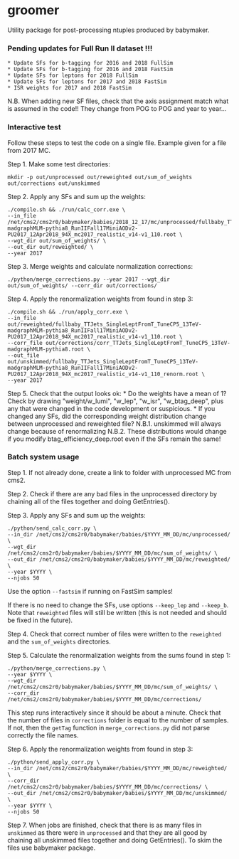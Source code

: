 # groomer

Utility package for post-processing ntuples produced by babymaker.

### Pending updates for Full Run II dataset !!!

    * Update SFs for b-tagging for 2016 and 2018 FullSim
    * Update SFs for b-tagging for 2016 and 2018 FastSim
    * Update SFs for leptons for 2018 FullSim 
    * Update SFs for leptons for 2017 and 2018 FastSim
    * ISR weights for 2017 and 2018 FastSim

N.B. When adding new SF files, check that the axis assignment match what is assumed in the code!! They change from POG to POG and year to year...

### Interactive test

Follow these steps to test the code on a single file. Example given for a file from 2017 MC.

Step 1. Make some test directories:

    mkdir -p out/unprocessed out/reweighted out/sum_of_weights out/corrections out/unskimmed

Step 2. Apply any SFs and sum up the weights:

    ./compile.sh && ./run/calc_corr.exe \
    --in_file /net/cms2/cms2r0/babymaker/babies/2018_12_17/mc/unprocessed/fullbaby_TTJets_SingleLeptFromT_TuneCP5_13TeV-madgraphMLM-pythia8_RunIIFall17MiniAODv2-PU2017_12Apr2018_94X_mc2017_realistic_v14-v1_110.root \
    --wgt_dir out/sum_of_weights/ \
    --out_dir out/reweighted/ \
    --year 2017

Step 3. Merge weights and calculate normalization corrections:

    ./python/merge_corrections.py --year 2017 --wgt_dir out/sum_of_weights/ --corr_dir out/corrections/

Step 4. Apply the renormalization weights from found in step 3:

    ./compile.sh && ./run/apply_corr.exe \
    --in_file out/reweighted/fullbaby_TTJets_SingleLeptFromT_TuneCP5_13TeV-madgraphMLM-pythia8_RunIIFall17MiniAODv2-PU2017_12Apr2018_94X_mc2017_realistic_v14-v1_110.root \
    --corr_file out/corrections/corr_TTJets_SingleLeptFromT_TuneCP5_13TeV-madgraphMLM-pythia8.root \
    --out_file out/unskimmed/fullbaby_TTJets_SingleLeptFromT_TuneCP5_13TeV-madgraphMLM-pythia8_RunIIFall17MiniAODv2-PU2017_12Apr2018_94X_mc2017_realistic_v14-v1_110_renorm.root \
    --year 2017

Step 5. Check that the output looks ok:
    * Do the weights have a mean of 1? Check by drawing "weight/w_lumi", "w_lep", "w_isr", "w_btag_deep", plus any that were changed in the code development or suspicious.
    * If you changed any SFs, did the corresponding weight distribution change between unprocessed and reweighted file?
        N.B.1. unskimmed will always change because of renormalizing 
        N.B.2. These distributions would change if you modify btag_efficiency_deep.root even if the SFs remain the same!

### Batch system usage

Step 1. If not already done, create a link to folder with unprocessed MC from cms2.

Step 2. Check if there are any bad files in the unprocessed directory by chaining all of the files together and doing GetEntries().

Step 3. Apply any SFs and sum up the weights:
    
    ./python/send_calc_corr.py \
    --in_dir /net/cms2/cms2r0/babymaker/babies/$YYYY_MM_DD/mc/unprocessed/ \
    --wgt_dir /net/cms2/cms2r0/babymaker/babies/$YYYY_MM_DD/mc/sum_of_weights/ \
    --out_dir /net/cms2/cms2r0/babymaker/babies/$YYYY_MM_DD/mc/reweighted/ \
    --year $YYYY \
    --njobs 50

Use the option `--fastsim` if running on FastSim samples!

If there is no need to change the SFs, use options `--keep_lep` and `--keep_b`. Note that `reweighted` files will still be written (this is not needed and should be fixed in the future).

Step 4. Check that correct number of files were written to the `reweighted` and the `sum_of_weights` directories.

Step 5. Calculate the renormalization weights from the sums found in step 1:

    ./python/merge_corrections.py \
    --year $YYYY \
    --wgt_dir /net/cms2/cms2r0/babymaker/babies/$YYYY_MM_DD/mc/sum_of_weights/ \
    --corr_dir /net/cms2/cms2r0/babymaker/babies/$YYYY_MM_DD/mc/corrections/

This step runs interactively since it should be about a minute. Check that the number of files in `corrections` folder is equal to the number of samples. If not, then the `getTag` function in `merge_corrections.py` did not parse correctly the file names.

Step 6. Apply the renormalization weights from found in step 3:

    ./python/send_apply_corr.py \
    --in_dir /net/cms2/cms2r0/babymaker/babies/$YYYY_MM_DD/mc/reweighted/ \
    --corr_dir /net/cms2/cms2r0/babymaker/babies/$YYYY_MM_DD/mc/corrections/ \
    --out_dir /net/cms2/cms2r0/babymaker/babies/$YYYY_MM_DD/mc/unskimmed/ \
    --year $YYYY \
    --njobs 50

Step 7. When jobs are finished, check that there is as many files in `unskimmed` as there were in `unprocessed` and that they are all good by chaining all unskimmed files together and doing GetEntries(). To skim the files use babymaker package.
